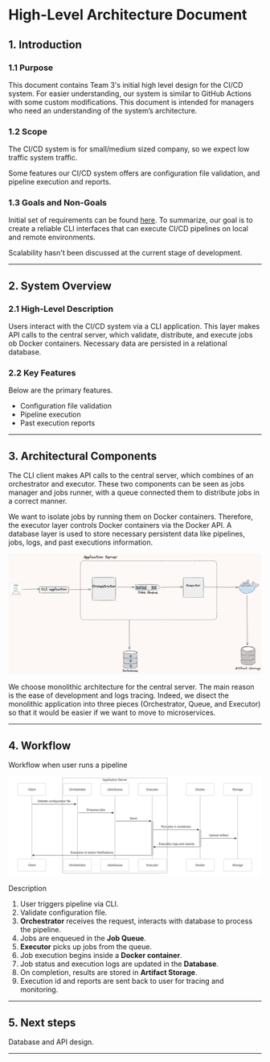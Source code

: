 # **High-Level Architecture Document**

## **1. Introduction**

### **1.1 Purpose**

This document contains Team 3's initial high level design for the CI/CD system.
For easier understanding, our system is similar to GitHub Actions with some custom modifications.
This document is intended for managers who need an understanding of the system’s architecture.

### **1.2 Scope**

The CI/CD system is for small/medium sized company, so we expect low traffic system traffic.

Some features our CI/CD system offers are configuration file validation, and pipeline execution and reports.

### **1.3 Goals and Non-Goals**

Initial set of requirements can be found [here](https://neu-seattle.gitlab.io/asd/sp25/web/main/project/requirements.html).
To summarize, our goal is to create a reliable CLI interfaces that can execute CI/CD pipelines on local and remote environments.

Scalability hasn't been discussed at the current stage of development.

---

## **2. System Overview**

### **2.1 High-Level Description**

Users interact with the CI/CD system via a CLI application. This layer makes API calls to the central server, which validate, distribute, and execute jobs ob Docker containers.
Necessary data are persisted in a relational database.

### **2.2 Key Features**

Below are the primary features.

- Configuration file validation
- Pipeline execution
- Past execution reports

---

## **3. Architectural Components**

The CLI client makes API calls to the central server, which combines of an orchestrator and executor.
These two components can be seen as jobs manager and jobs runner, with a queue connected them to distribute jobs in a correct manner.

We want to isolate jobs by running them on Docker containers. Therefore, the executor layer controls Docker containers via the Docker API.
A database layer is used to store necessary persistent data like pipelines, jobs, logs, and past executions information.

![Diagram](./assets/architecture.png)

We choose monolithic architecture for the central server. The main reason is the ease of development and logs tracing. Indeed, we disect the monolithic application into three pieces (Orchestrator, Queue, and Executor) so that it would be easier if we want to move to microservices.

---

## **4. Workflow**

Workflow when user runs a pipeline

![Diagram](./assets/sequence.png)

Description

1. User triggers pipeline via CLI.
2. Validate configuration file.
3. **Orchestrator** receives the request, interacts with database to process the pipeline.
4. Jobs are enqueued in the **Job Queue**.
5. **Executor** picks up jobs from the queue.
6. Job execution begins inside a **Docker container**.
7. Job status and execution logs are updated in the **Database**.
8. On completion, results are stored in **Artifact Storage**.
9. Execution id and reports are sent back to user for tracing and monitoring.


---

## **5. Next steps**

Database and API design.

---
